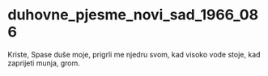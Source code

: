 # duhovne_pjesme_novi_sad_1966_086
Kriste, Spase duše moje, prigrli me njedru svom, kad visoko vode stoje, kad zaprijeti munja, grom.